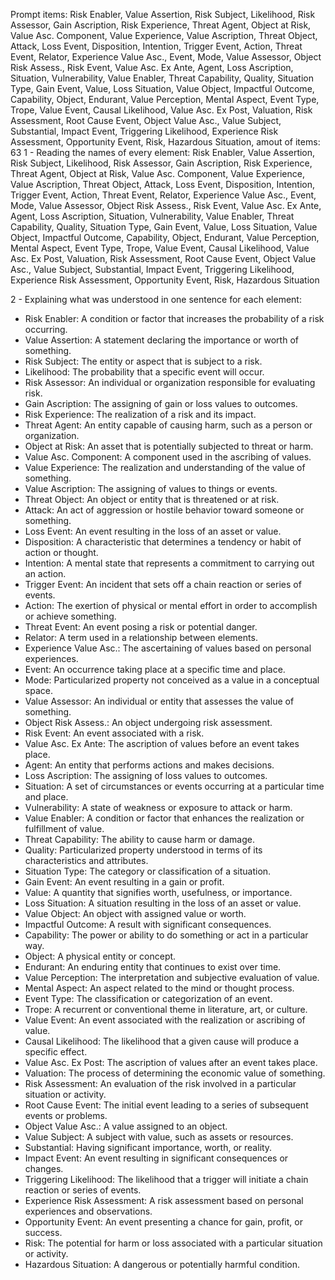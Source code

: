 Prompt items: 
Risk Enabler, Value Assertion, Risk Subject, Likelihood, Risk Assessor, Gain Ascription, Risk Experience, Threat Agent, Object at Risk, Value Asc. Component, Value Experience, Value Ascription, Threat Object, Attack, Loss Event, Disposition, Intention, Trigger Event, Action, Threat Event, Relator, Experience Value Asc., Event, Mode, Value Assessor, Object Risk Assess., Risk Event, Value Asc. Ex Ante, Agent, Loss Ascription, Situation, Vulnerability, Value Enabler, Threat Capability, Quality, Situation Type, Gain Event, Value, Loss Situation, Value Object, Impactful Outcome, Capability, Object, Endurant, Value Perception, Mental Aspect, Event Type, Trope, Value Event, Causal Likelihood, Value Asc. Ex Post, Valuation, Risk Assessment, Root Cause Event, Object Value Asc., Value Subject, Substantial, Impact Event, Triggering Likelihood, Experience Risk Assessment, Opportunity Event, Risk, Hazardous Situation, 
amout of items: 63
 1 - Reading the names of every element:
Risk Enabler, Value Assertion, Risk Subject, Likelihood, Risk Assessor, Gain Ascription, Risk Experience, Threat Agent, Object at Risk, Value Asc. Component, Value Experience, Value Ascription, Threat Object, Attack, Loss Event, Disposition, Intention, Trigger Event, Action, Threat Event, Relator, Experience Value Asc., Event, Mode, Value Assessor, Object Risk Assess., Risk Event, Value Asc. Ex Ante, Agent, Loss Ascription, Situation, Vulnerability, Value Enabler, Threat Capability, Quality, Situation Type, Gain Event, Value, Loss Situation, Value Object, Impactful Outcome, Capability, Object, Endurant, Value Perception, Mental Aspect, Event Type, Trope, Value Event, Causal Likelihood, Value Asc. Ex Post, Valuation, Risk Assessment, Root Cause Event, Object Value Asc., Value Subject, Substantial, Impact Event, Triggering Likelihood, Experience Risk Assessment, Opportunity Event, Risk, Hazardous Situation

2 - Explaining what was understood in one sentence for each element:
- Risk Enabler: A condition or factor that increases the probability of a risk occurring.
- Value Assertion: A statement declaring the importance or worth of something.
- Risk Subject: The entity or aspect that is subject to a risk.
- Likelihood: The probability that a specific event will occur.
- Risk Assessor: An individual or organization responsible for evaluating risk.
- Gain Ascription: The assigning of gain or loss values to outcomes.
- Risk Experience: The realization of a risk and its impact.
- Threat Agent: An entity capable of causing harm, such as a person or organization.
- Object at Risk: An asset that is potentially subjected to threat or harm.
- Value Asc. Component: A component used in the ascribing of values.
- Value Experience: The realization and understanding of the value of something.
- Value Ascription: The assigning of values to things or events.
- Threat Object: An object or entity that is threatened or at risk.
- Attack: An act of aggression or hostile behavior toward someone or something.
- Loss Event: An event resulting in the loss of an asset or value.
- Disposition: A characteristic that determines a tendency or habit of action or thought.
- Intention: A mental state that represents a commitment to carrying out an action.
- Trigger Event: An incident that sets off a chain reaction or series of events.
- Action: The exertion of physical or mental effort in order to accomplish or achieve something.
- Threat Event: An event posing a risk or potential danger.
- Relator: A term used in a relationship between elements.
- Experience Value Asc.: The ascertaining of values based on personal experiences.
- Event: An occurrence taking place at a specific time and place.
- Mode: Particularized property not conceived as a value in a conceptual space.
- Value Assessor: An individual or entity that assesses the value of something.
- Object Risk Assess.: An object undergoing risk assessment.
- Risk Event: An event associated with a risk.
- Value Asc. Ex Ante: The ascription of values before an event takes place.
- Agent: An entity that performs actions and makes decisions.
- Loss Ascription: The assigning of loss values to outcomes.
- Situation: A set of circumstances or events occurring at a particular time and place.
- Vulnerability: A state of weakness or exposure to attack or harm.
- Value Enabler: A condition or factor that enhances the realization or fulfillment of value.
- Threat Capability: The ability to cause harm or damage.
- Quality: Particularized property understood in terms of its characteristics and attributes.
- Situation Type: The category or classification of a situation.
- Gain Event: An event resulting in a gain or profit.
- Value: A quantity that signifies worth, usefulness, or importance.
- Loss Situation: A situation resulting in the loss of an asset or value.
- Value Object: An object with assigned value or worth.
- Impactful Outcome: A result with significant consequences.
- Capability: The power or ability to do something or act in a particular way.
- Object: A physical entity or concept.
- Endurant: An enduring entity that continues to exist over time.
- Value Perception: The interpretation and subjective evaluation of value.
- Mental Aspect: An aspect related to the mind or thought process.
- Event Type: The classification or categorization of an event.
- Trope: A recurrent or conventional theme in literature, art, or culture.
- Value Event: An event associated with the realization or ascribing of value.
- Causal Likelihood: The likelihood that a given cause will produce a specific effect.
- Value Asc. Ex Post: The ascription of values after an event takes place.
- Valuation: The process of determining the economic value of something.
- Risk Assessment: An evaluation of the risk involved in a particular situation or activity.
- Root Cause Event: The initial event leading to a series of subsequent events or problems.
- Object Value Asc.: A value assigned to an object.
- Value Subject: A subject with value, such as assets or resources.
- Substantial: Having significant importance, worth, or reality.
- Impact Event: An event resulting in significant consequences or changes.
- Triggering Likelihood: The likelihood that a trigger will initiate a chain reaction or series of events.
- Experience Risk Assessment: A risk assessment based on personal experiences and observations.
- Opportunity Event: An event presenting a chance for gain, profit, or success.
- Risk: The potential for harm or loss associated with a particular situation or activity.
- Hazardous Situation: A dangerous or potentially harmful condition.
